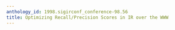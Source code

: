 ```yaml
---
anthology_id: 1998.sigirconf_conference-98.56
title: Optimizing Recall/Precision Scores in IR over the WWW
---
```

